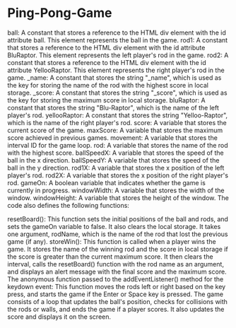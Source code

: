 # Ping-Pong-Game

ball: A constant that stores a reference to the HTML div element with the id attribute ball. This element represents the ball in the game.
rod1: A constant that stores a reference to the HTML div element with the id attribute BluRaptor. This element represents the left player's rod in the game.
rod2: A constant that stores a reference to the HTML div element with the id attribute YellooRaptor. This element represents the right player's rod in the game.
\_name: A constant that stores the string "\_name", which is used as the key for storing the name of the rod with the highest score in local storage.
\_score: A constant that stores the string "\_score", which is used as the key for storing the maximum score in local storage.
bluRaptor: A constant that stores the string "Blu-Raptor", which is the name of the left player's rod.
yellooRaptor: A constant that stores the string "Yelloo-Raptor", which is the name of the right player's rod.
score: A variable that stores the current score of the game.
maxScore: A variable that stores the maximum score achieved in previous games.
movement: A variable that stores the interval ID for the game loop.
rod: A variable that stores the name of the rod with the highest score.
ballSpeedX: A variable that stores the speed of the ball in the x direction.
ballSpeedY: A variable that stores the speed of the ball in the y direction.
rod1X: A variable that stores the x position of the left player's rod.
rod2X: A variable that stores the x position of the right player's rod.
gameOn: A boolean variable that indicates whether the game is currently in progress.
windowWidth: A variable that stores the width of the window.
windowHeight: A variable that stores the height of the window.
The code also defines the following functions:

resetBoard(): This function sets the initial positions of the ball and rods, and sets the gameOn variable to false. It also clears the local storage. It takes one argument, rodName, which is the name of the rod that lost the previous game (if any).
storeWin(): This function is called when a player wins the game. It stores the name of the winning rod and the score in local storage if the score is greater than the current maximum score. It then clears the interval, calls the resetBoard() function with the rod name as an argument, and displays an alert message with the final score and the maximum score.
The anonymous function passed to the addEventListener() method for the keydown event: This function moves the rods left or right based on the key press, and starts the game if the Enter or Space key is pressed. The game consists of a loop that updates the ball's position, checks for collisions with the rods or walls, and ends the game if a player scores. It also updates the score and displays it on the screen.
